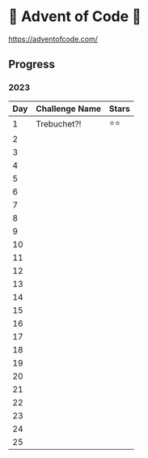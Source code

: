 # 🎄 Advent of Code 🎄

https://adventofcode.com/

## Progress

### 2023

| Day | Challenge Name          | Stars |
| --- | ----------------------- | ----- |
| 1   | Trebuchet?!             | ⭐⭐  |
| 2   |                         |       |
| 3   |                         |       |
| 4   |                         |       |
| 5   |                         |       |
| 6   |                         |       |
| 7   |                         |       |
| 8   |                         |       |
| 9   |                         |       |
| 10  |                         |       |
| 11  |                         |       |
| 12  |                         |       |
| 13  |                         |       |
| 14  |                         |       |
| 15  |                         |       |
| 16  |                         |       |
| 17  |                         |       |
| 18  |                         |       |
| 19  |                         |       |
| 20  |                         |       |
| 21  |                         |       |
| 22  |                         |       |
| 23  |                         |       |
| 24  |                         |       |
| 25  |                         |       |